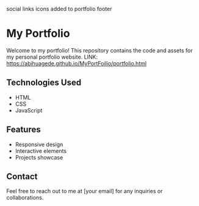 
social links icons added to portfolio footer



# My Portfolio

Welcome to my portfolio! This repository contains the code and assets for my personal portfolio website.
LINK: https://abihuagede.github.io/MyPortFoilio/portfolio.html

## Technologies Used
- HTML
- CSS
- JavaScript

## Features
- Responsive design
- Interactive elements
- Projects showcase

## Contact
Feel free to reach out to me at [your email] for any inquiries or collaborations.
